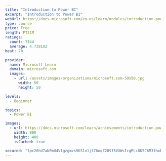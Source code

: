 ```yaml
---
title: "Introduction to Power BI"
excerpt: "Introduction to Power BI"
webUrl: https://docs.microsoft.com/en-us/learn/modules/introduction-power-bi/
type: course
price: Free
length: PT31M
ratings:
  count: 7144
  average: 4.738102
heat: 70

provider:
  name: Microsoft Learn
  domain: microsoft.com
  images:
    - url: /assets/images/organizations/microsoft.com-50x50.jpg
      width: 50
      height: 50

levels:
  - Beginner

topics:
  - Power BI

images:
  - url: https://docs.microsoft.com/learn/achievements/introduction-power-bi-social.png
    width: 800
    height: 400
    isCached: true

secured: "lpc26hd7abPmU4V1gzgmzs9KS1o1jl76oqZ209f5VXWsIcgPLc8K5C6M3fhxEUMXAN3r5sSUCLHmRuADLBkSuP34gz7G3r0NX60ZNB5ym8eVk+3NvDiiJH3Ifw06XiNTJw8p5jPi9OwivMRrV0Ui++dpebtVxgB2d1acAsyz/H5Auerk0VgYzRMmYHppOfrHOIh0i84hTBK5RAkyMvDrjh0q7LYhwOUrrlt8DMmr4VyWsL6/MdXLpV6PdoQ/rqtLZRFVQc80tLwuz43x9oZYqwSuQlCkxftPipBpUxwqkcZK+8rwJG4NRShVIYopK985SUyUGpWhr07ieKrfRRE0HuI7LF+rzz1YqU7ilWlbeYMSMlvivJIuO1DjirnpCiaNORTAaYy8mO1G8EdDQsIdDzZi9xIUCkJovVeWgcDmgyA=;LZO63+Pzs3Iojh+3+6zv/g=="
---
```


